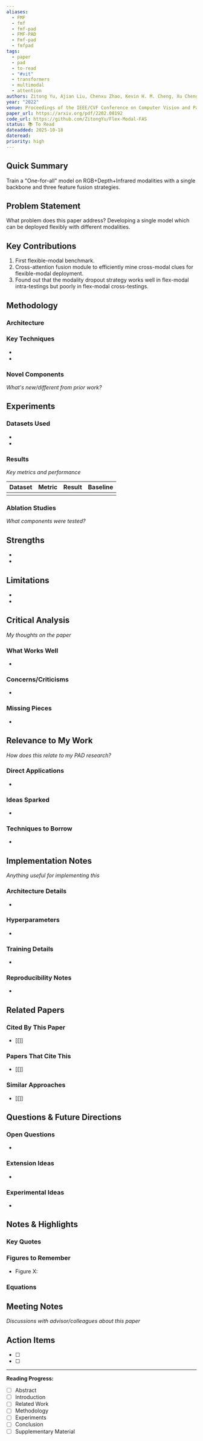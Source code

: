 ```yaml
---
aliases:
  - FMF
  - fmf
  - fmf-pad
  - FMF-PAD
  - Fmf-pad
  - fmfpad
tags:
  - paper
  - pad
  - to-read
  - "#vit"
  - transformers
  - multimodal
  - attention
authors: Zitong Yu, Ajian Liu, Chenxu Zhao, Kevin H. M. Cheng, Xu Cheng, Guoying Zhao
year: "2022"
venue: Proceedings of the IEEE/CVF Conference on Computer Vision and Pattern Recognition
paper_url: https://arxiv.org/pdf/2202.08192
code_url: https://github.com/ZitongYu/Flex-Modal-FAS
status: 📚 To Read
dateadded: 2025-10-18
dateread:
priority: high
---
```

## Quick Summary
Train a "One-for-all" model on RGB+Depth+Infrared modalities with a single backbone and three feature fusion strategies.

## Problem Statement
What problem does this paper address?
Developing a single model which can be deployed flexibly with different modalities.

## Key Contributions
1. First flexible-modal benchmark.
2. Cross-attention fusion module to efficiently mine cross-modal clues for flexible-modal deployment.
3. Found out that the modality dropout strategy works well in flex-modal intra-testings but poorly in flex-modal cross-testings.

## Methodology
### Architecture


### Key Techniques
- 
- 

### Novel Components
*What's new/different from prior work?*


## Experiments
### Datasets Used
- 
- 

### Results
*Key metrics and performance*

| Dataset | Metric | Result | Baseline |
|---------|--------|--------|----------|
|         |        |        |          |

### Ablation Studies
*What components were tested?*


## Strengths
- 
- 

## Limitations
- 
- 

## Critical Analysis
*My thoughts on the paper*

### What Works Well
- 

### Concerns/Criticisms
- 

### Missing Pieces
- 

## Relevance to My Work
*How does this relate to my PAD research?*

### Direct Applications
- 

### Ideas Sparked
- 

### Techniques to Borrow
- 

## Implementation Notes
*Anything useful for implementing this*

### Architecture Details
- 

### Hyperparameters
- 

### Training Details
- 

### Reproducibility Notes
- 

## Related Papers
### Cited By This Paper
- [[]]

### Papers That Cite This
- [[]]

### Similar Approaches
- [[]]

## Questions & Future Directions
### Open Questions
- 

### Extension Ideas
- 

### Experimental Ideas
- 

## Notes & Highlights
### Key Quotes
> 

### Figures to Remember
- Figure X: 

### Equations
$$
$$

## Meeting Notes
*Discussions with advisor/colleagues about this paper*


## Action Items
- [ ] 
- [ ] 

---
**Reading Progress:** 
- [ ] Abstract
- [ ] Introduction
- [ ] Related Work
- [ ] Methodology
- [ ] Experiments
- [ ] Conclusion
- [ ] Supplementary Material

